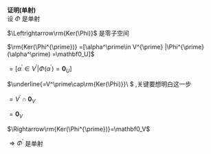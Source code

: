 **证明(单射)**  
设 $\Phi$ 是单射  
  
 $\Leftrightarrow\rm{Ker(\Phi)}$ 是零子空间  
  
 $\rm{Ker(\Phi^{\prime})}  
=[\alpha^\prime\in V^{\prime}  
|\Phi^{\prime}(\alpha^\prime)  
=\mathbf0_U]$  
  
 $=[\alpha^\prime\in V^{\prime}  
|\Phi(\alpha^\prime)=\mathbf0_U]$  
  
 $\underline{=V^\prime\cap\rm{Ker(\Phi)}}\ $ ,关键要想明白这一步  
  
 $=V^\prime\cap\mathbf0_V$  
  
 $=\mathbf0_V$  
  
  
 $\Rightarrow\rm{Ker(\Phi^{\prime})}=\mathbf0_V$  
  
 $\Rightarrow\Phi^{\prime}$ 是单射  
  
